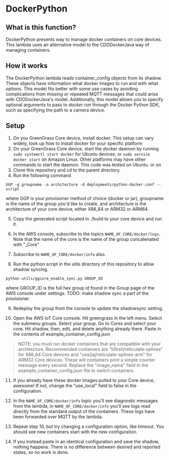 # DockerPython

## What is this function?
DockerPython presents way to manage docker containers on core devices.
This lambda uses an alternative model to the CDDDockerJava way of managing containers.

## How it works
The DockerPython lambda reads container_config objects from its shadow. These objects have information what docker images to run and with what options.
This model fits better with some use cases by avoiding complications from missing or repeated MQTT messages that could arise with CDDDockerJava's model. 
Additionally, this model allows you to specify optional arguments to pass to _docker run_ through the Docker Python SDK, such as specifying the path to a camera device.

## Setup
1. On you GreenGrass Core device, install docker. This setup can vary widely, look up how to install docker for your specific platform
2. On your GreenGrass Core device, start the docker daemon by running `sudo systemctl start docker` for Ubuntu devices, or `sudo service docker start` on Amazon Linux. Other platforms may have other commands to start the daemon. This code was tested on Ubuntu.
or on 
3. Clone this repository and cd to the parent directory.
4. Run the following command
```
GGP -g groupname -a architecture -d deployments/python-docker.conf --script
```
where GGP is your provisioner method of choice (docker or jar), 
groupname is the name of the group you'd like to create,
and architecture is the architecture of your core device, either X86_64 or ARM32 or ARM64.

5. Copy the generated script located in ./build to your core device and run it.
6. In the AWS console, subscribe to the topics `NAME_OF_CORE/docker/logs`. Note that the name of the core is the name of the group concatenated with "_Core"
7. Subscribe to `NAME_OF_CORE/docker/info` also.

8. Run the python script in the utils directory of this repository to allow shadow syncing. 
```
python utils/ggcore_enable_sync.py GROUP_ID
```
where GROUP_ID is the full hex group id found in the Group page of the AWS console under settings.
TODO: make shadow sync a part of the provisioner.

9. Redeploy the group from the console to update the shadowsync setting.

10. Open the AWS IoT Core console. Hit greengrass in the left menu. Select the submenu groups. Select your group. Go to Cores and select your core. Hit shadow, then, edit, and delete anything already there. Paste in the contents of example_container_config.json

> NOTE: you must run docker containers that are compatible with your architecture. Recommended containers are "bfirsh/reticulate-splines" for X86_64 Core devices and "cea2aj/reticulate-splines-arm" for ARM32 Core devices. These will containers print a simple counter message every second. Replace the "image_name" field in the example_container_config.json file to switch containers.

11. If you already have these docker images pulled to your Core device, awesome! If not, change the "use_local" field to false in the configuration.

12. In the `NAME_OF_CORE/docker/info` topic you'll see diagnostic messages from the lambda, in `NAME_OF_CORE/docker/info` you'll see logs read directly from the standard output of the containers. These logs have been forwarded over MQTT by the lambda.

13. Repeat step 10, but try changing a configuration option, like timeout. You should see new containers start with the new configuration.
14. If you instead paste in an identical configuration and save the shadow, nothing happens. There is no difference between desired and reported states, so no work is done.